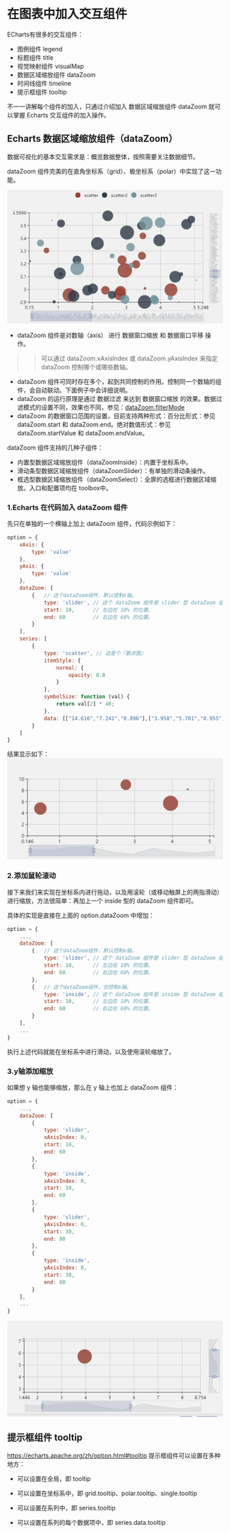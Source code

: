# 在图表中加入交互组件
ECharts有很多的交互组件：
- 图例组件 legend
- 标题组件 title
- 视觉映射组件 visualMap
- 数据区域缩放组件 dataZoom
- 时间线组件 timeline
- 提示框组件 tooltip

不一一讲解每个组件的加入，只通过介绍加入 数据区域缩放组件 dataZoom 就可以掌握 Echarts 交互组件的加入操作。

## Echarts 数据区域缩放组件（dataZoom）
数据可视化的基本交互需求是：概览数据整体，按照需要关注数据细节。

dataZoom 组件完美的在直角坐标系（grid）、极坐标系（polar）中实现了这一功能。

![fail](img/3.1.png)

- dataZoom 组件是对数轴（axis） 进行 数据窗口缩放 和 数据窗口平移 操作。

>> 可以通过 dataZoom.xAxisIndex 或 dataZoom.yAxisIndex 来指定 dataZoom 控制哪个或哪些数轴。

- dataZoom 组件可同时存在多个，起到共同控制的作用。控制同一个数轴的组件，会自动联动。下面例子中会详细说明。
- dataZoom 的运行原理是通过 数据过滤 来达到 数据窗口缩放 的效果。数据过滤模式的设置不同，效果也不同，参见：[dataZoom.filterMode](https://echarts.apache.org/zh/option.html#dataZoom-inside.filterMode)
- dataZoom 的数据窗口范围的设置，目前支持两种形式：百分比形式：参见 dataZoom.start 和 dataZoom.end。绝对数值形式：参见 dataZoom.startValue 和 dataZoom.endValue。

dataZoom 组件支持的几种子组件：
- 内置型数据区域缩放组件（dataZoomInside）：内置于坐标系中。
- 滑动条型数据区域缩放组件（dataZoomSlider）：有单独的滑动条操作。
- 框选型数据区域缩放组件（dataZoomSelect）：全屏的选框进行数据区域缩放。入口和配置项均在 toolbox中。

### 1.Echarts 在代码加入 dataZoom 组件
先只在单独的一个横轴上加上 dataZoom 组件，代码示例如下：
```js
option = {
    xAxis: {
        type: 'value'
    },
    yAxis: {
        type: 'value'
    },
    dataZoom: [
        {   // 这个dataZoom组件，默认控制x轴。
            type: 'slider', // 这个 dataZoom 组件是 slider 型 dataZoom 组件
            start: 10,      // 左边在 10% 的位置。
            end: 60         // 右边在 60% 的位置。
        }
    ],
    series: [
        {
            type: 'scatter', // 这是个『散点图』
            itemStyle: {
                normal: {
                    opacity: 0.8
                }
            },
            symbolSize: function (val) {
                return val[2] * 40;
            },
            data: [["14.616","7.241","0.896"],["3.958","5.701","0.955"],["2.768","8.971","0.669"],["9.051","9.710","0.171"],["14.046","4.182","0.536"],["12.295","1.429","0.962"],["4.417","8.167","0.113"],["0.492","4.771","0.785"],["7.632","2.605","0.645"],["14.242","5.042","0.368"]]
        }
    ]
}
```
结果显示如下：
![fail](img/3.2.png)

### 2.添加鼠轮滚动

接下来我们来实现在坐标系内进行拖动，以及用滚轮（或移动触屏上的两指滑动）进行缩放，方法很简单：再加上一个 inside 型的 dataZoom 组件即可。

具体的实现是直接在上面的 option.dataZoom 中增加：
```js
option = {
    ...,
    dataZoom: [
        {   // 这个dataZoom组件，默认控制x轴。
            type: 'slider', // 这个 dataZoom 组件是 slider 型 dataZoom 组件
            start: 10,      // 左边在 10% 的位置。
            end: 60         // 右边在 60% 的位置。
        },
        {   // 这个dataZoom组件，也控制x轴。
            type: 'inside', // 这个 dataZoom 组件是 inside 型 dataZoom 组件
            start: 10,      // 左边在 10% 的位置。
            end: 60         // 右边在 60% 的位置。
        }
    ],
    ...
}
```
执行上述代码就能在坐标系中进行滑动，以及使用滚轮缩放了。


### 3.y轴添加缩放
如果想 y 轴也能够缩放，那么在 y 轴上也加上 dataZoom 组件：
```js
option = {
    ...,
    dataZoom: [
        {
            type: 'slider',
            xAxisIndex: 0,
            start: 10,
            end: 60
        },
        {
            type: 'inside',
            xAxisIndex: 0,
            start: 10,
            end: 60
        },
        {
            type: 'slider',
            yAxisIndex: 0,
            start: 30,
            end: 80
        },
        {
            type: 'inside',
            yAxisIndex: 0,
            start: 30,
            end: 80
        }
    ],
    ...
}
```


![fail](img/3.3.png)

## 提示框组件 tooltip
https://echarts.apache.org/zh/option.html#tooltip
提示框组件可以设置在多种地方：

- 可以设置在全局，即 tooltip

- 可以设置在坐标系中，即 grid.tooltip、polar.tooltip、single.tooltip

- 可以设置在系列中，即 series.tooltip

- 可以设置在系列的每个数据项中，即 series.data.tooltip
